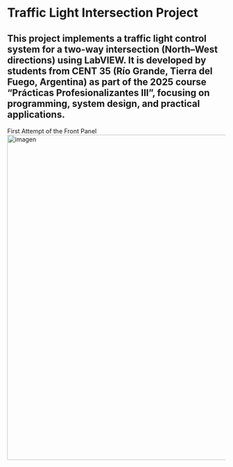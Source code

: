 # Traffic Light Intersection Project

This project implements a traffic light control system for a two-way intersection (North–West directions) using LabVIEW. It is developed by students from CENT 35 (Río Grande, Tierra del Fuego, Argentina) as part of the 2025 course “Prácticas Profesionalizantes III”, focusing on programming, system design, and practical applications.
--------

First Attempt of the Front Panel
<img width="870" height="749" alt="imagen" src="https://github.com/user-attachments/assets/dc7aa873-cefd-46c5-b76d-513e2a01460d" />
